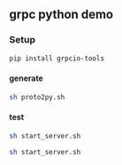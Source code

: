 ## grpc python demo
### Setup
```sh
pip install grpcio-tools
```

#### generate
```sh
sh proto2py.sh
```

#### test
```sh
sh start_server.sh
```

```sh
sh start_server.sh
```